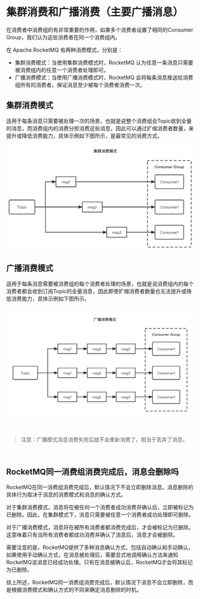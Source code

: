 # 集群消费和广播消费（主要广播消息）


在消费者中消费组的有非常重要的作用，如果多个消费者设置了相同的Consumer Group，我们认为这些消费者在同一个消费组内。 

在 Apache RocketMQ 有两种消费模式，分别是：

* 集群消费模式：当使用集群消费模式时，RocketMQ 认为任意一条消息只需要被消费组内的任意一个消费者处理即可。
* 广播消费模式：当使用广播消费模式时，RocketMQ 会将每条消息推送给消费组所有的消费者，保证消息至少被每个消费者消费一次。



## 集群消费模式

适用于每条消息只需要被处理一次的场景，也就是说整个消费组会Topic收到全量的消息，而消费组内的消费分担消费这些消息，因此可以通过扩缩消费者数量，来提升或降低消费能力，具体示例如下图所示，是最常见的消费方式。

![集群消费模式.png](./doc/image/集群消费模式.png)

## 广播消费模式

适用于每条消息需要被消费组的每个消费者处理的场景，也就是说消费组内的每个消费者都会收到订阅Topic的全量消息，因此即使扩缩消费者数量也无法提升或降低消费能力，具体示例如下图所示。

![广播消费模式.png](./doc/image/广播消费模式.png)


<br>

> 注意：广播模式消息消费失败后就不会重新消费了，相当于丢弃了消息。

<br>

## RocketMQ同一消费组消费完成后，消息会删除吗

RocketMQ在同一消费组消费完成后，默认情况下不会立即删除消息。消息删除的具体行为取决于消息的消费模式和消息的确认方式。

对于集群消费模式，消息将在被任何一个消费者成功消费并确认后，立即被标记为已删除。因此，在集群模式下，消息只需要被任意一个消费者成功处理即可删除。

对于广播消费模式，消息将在被所有消费者都消费完成后，才会被标记为已删除。这意味着只有当所有消费者都成功消费并确认了消息后，消息才会被删除。

需要注意的是，RocketMQ提供了多种消息确认方式，包括自动确认和手动确认。如果使用手动确认方式，在消息被处理后，需要显式地调用确认方法来通知RocketMQ该消息已经成功处理。只有在消息被确认后，RocketMQ才会将其标记为已删除。

综上所述，RocketMQ同一消费组消费完成后，默认情况下消息不会立即删除，而是根据消费模式和确认方式的不同来确定消息删除的时机。
